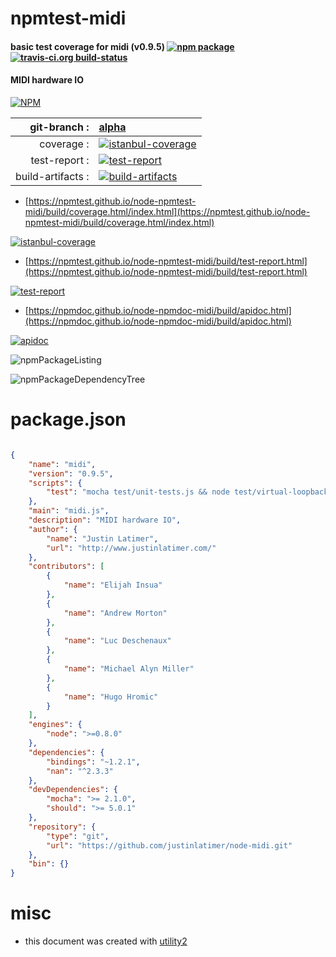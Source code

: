 # npmtest-midi

#### basic test coverage for  midi (v0.9.5)  [![npm package](https://img.shields.io/npm/v/npmtest-midi.svg?style=flat-square)](https://www.npmjs.org/package/npmtest-midi) [![travis-ci.org build-status](https://api.travis-ci.org/npmtest/node-npmtest-midi.svg)](https://travis-ci.org/npmtest/node-npmtest-midi)

#### MIDI hardware IO

[![NPM](https://nodei.co/npm/midi.png?downloads=true&downloadRank=true&stars=true)](https://www.npmjs.com/package/midi)

| git-branch : | [alpha](https://github.com/npmtest/node-npmtest-midi/tree/alpha)|
|--:|:--|
| coverage : | [![istanbul-coverage](https://npmtest.github.io/node-npmtest-midi/build/coverage.badge.svg)](https://npmtest.github.io/node-npmtest-midi/build/coverage.html/index.html)|
| test-report : | [![test-report](https://npmtest.github.io/node-npmtest-midi/build/test-report.badge.svg)](https://npmtest.github.io/node-npmtest-midi/build/test-report.html)|
| build-artifacts : | [![build-artifacts](https://npmtest.github.io/node-npmtest-midi/glyphicons_144_folder_open.png)](https://github.com/npmtest/node-npmtest-midi/tree/gh-pages/build)|

- [https://npmtest.github.io/node-npmtest-midi/build/coverage.html/index.html](https://npmtest.github.io/node-npmtest-midi/build/coverage.html/index.html)

[![istanbul-coverage](https://npmtest.github.io/node-npmtest-midi/build/screenCapture.buildCi.browser.%252Ftmp%252Fbuild%252Fcoverage.lib.html.png)](https://npmtest.github.io/node-npmtest-midi/build/coverage.html/index.html)

- [https://npmtest.github.io/node-npmtest-midi/build/test-report.html](https://npmtest.github.io/node-npmtest-midi/build/test-report.html)

[![test-report](https://npmtest.github.io/node-npmtest-midi/build/screenCapture.buildCi.browser.%252Ftmp%252Fbuild%252Ftest-report.html.png)](https://npmtest.github.io/node-npmtest-midi/build/test-report.html)

- [https://npmdoc.github.io/node-npmdoc-midi/build/apidoc.html](https://npmdoc.github.io/node-npmdoc-midi/build/apidoc.html)

[![apidoc](https://npmdoc.github.io/node-npmdoc-midi/build/screenCapture.buildCi.browser.%252Ftmp%252Fbuild%252Fapidoc.html.png)](https://npmdoc.github.io/node-npmdoc-midi/build/apidoc.html)

![npmPackageListing](https://npmtest.github.io/node-npmtest-midi/build/screenCapture.npmPackageListing.svg)

![npmPackageDependencyTree](https://npmtest.github.io/node-npmtest-midi/build/screenCapture.npmPackageDependencyTree.svg)



# package.json

```json

{
    "name": "midi",
    "version": "0.9.5",
    "scripts": {
        "test": "mocha test/unit-tests.js && node test/virtual-loopback-test-automated.js"
    },
    "main": "midi.js",
    "description": "MIDI hardware IO",
    "author": {
        "name": "Justin Latimer",
        "url": "http://www.justinlatimer.com/"
    },
    "contributors": [
        {
            "name": "Elijah Insua"
        },
        {
            "name": "Andrew Morton"
        },
        {
            "name": "Luc Deschenaux"
        },
        {
            "name": "Michael Alyn Miller"
        },
        {
            "name": "Hugo Hromic"
        }
    ],
    "engines": {
        "node": ">=0.8.0"
    },
    "dependencies": {
        "bindings": "~1.2.1",
        "nan": "^2.3.3"
    },
    "devDependencies": {
        "mocha": ">= 2.1.0",
        "should": ">= 5.0.1"
    },
    "repository": {
        "type": "git",
        "url": "https://github.com/justinlatimer/node-midi.git"
    },
    "bin": {}
}
```



# misc
- this document was created with [utility2](https://github.com/kaizhu256/node-utility2)
